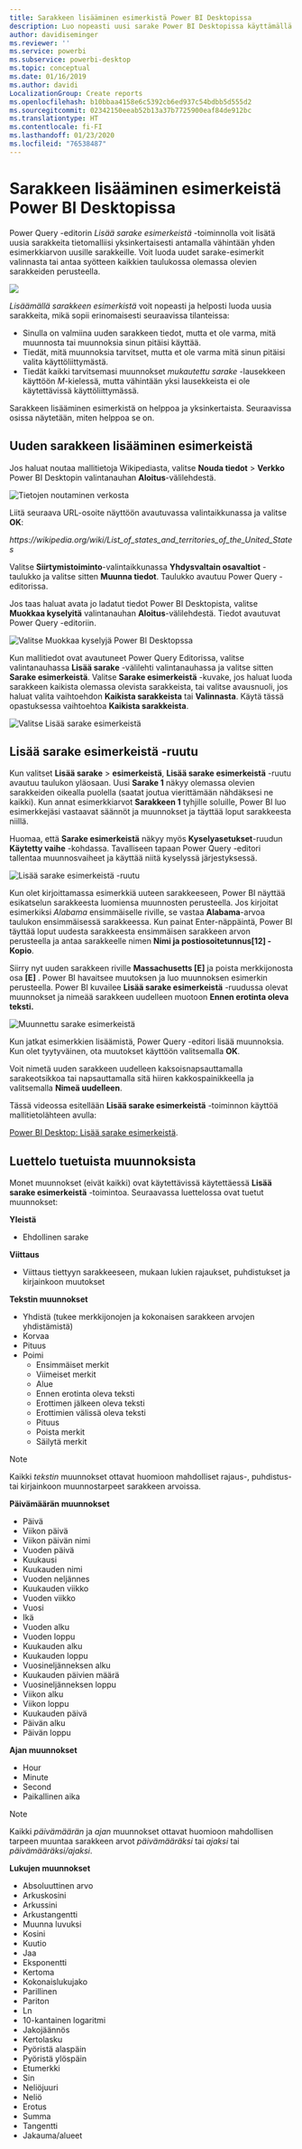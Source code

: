 ```yaml
---
title: Sarakkeen lisääminen esimerkistä Power BI Desktopissa
description: Luo nopeasti uusi sarake Power BI Desktopissa käyttämällä olemassa olevia sarakkeita esimerkkeinä.
author: davidiseminger
ms.reviewer: ''
ms.service: powerbi
ms.subservice: powerbi-desktop
ms.topic: conceptual
ms.date: 01/16/2019
ms.author: davidi
LocalizationGroup: Create reports
ms.openlocfilehash: b10bbaa4158e6c5392cb6ed937c54bdbb5d555d2
ms.sourcegitcommit: 02342150eeab52b13a37b7725900eaf84de912bc
ms.translationtype: HT
ms.contentlocale: fi-FI
ms.lasthandoff: 01/23/2020
ms.locfileid: "76538487"
---
```

# <a name="add-a-column-from-examples-in-power-bi-desktop"></a>Sarakkeen lisääminen esimerkeistä Power BI Desktopissa
Power Query -editorin *Lisää sarake esimerkeistä* -toiminnolla voit lisätä uusia sarakkeita tietomalliisi yksinkertaisesti antamalla vähintään yhden esimerkkiarvon uusille sarakkeille. Voit luoda uudet sarake-esimerkit valinnasta tai antaa syötteen kaikkien taulukossa olemassa olevien sarakkeiden perusteella.

![](media/desktop-add-column-from-example/add-column-from-example_01.png)

*Lisäämällä sarakkeen esimerkistä* voit nopeasti ja helposti luoda uusia sarakkeita, mikä sopii erinomaisesti seuraavissa tilanteissa:

- Sinulla on valmiina uuden sarakkeen tiedot, mutta et ole varma, mitä muunnosta tai muunnoksia sinun pitäisi käyttää.
- Tiedät, mitä muunnoksia tarvitset, mutta et ole varma mitä sinun pitäisi valita käyttöliittymästä.
- Tiedät kaikki tarvitsemasi muunnokset *mukautettu sarake* -lausekkeen käyttöön *M*-kielessä, mutta vähintään yksi lausekkeista ei ole käytettävissä käyttöliittymässä.

Sarakkeen lisääminen esimerkistä on helppoa ja yksinkertaista. Seuraavissa osissa näytetään, miten helppoa se on.

## <a name="add-a-new-column-from-examples"></a>Uuden sarakkeen lisääminen esimerkeistä

Jos haluat noutaa mallitietoja Wikipediasta, valitse **Nouda tiedot** > **Verkko** Power BI Desktopin valintanauhan **Aloitus**-välilehdestä. 

![Tietojen noutaminen verkosta](media/desktop-add-column-from-example/add-column-from-example_02.png)

Liitä seuraava URL-osoite näyttöön avautuvassa valintaikkunassa ja valitse **OK**: 

*https:\//wikipedia.org/wiki/List_of_states_and_territories_of_the_United_States*

Valitse **Siirtymistoiminto**-valintaikkunassa **Yhdysvaltain osavaltiot** -taulukko ja valitse sitten **Muunna tiedot**. Taulukko avautuu Power Query -editorissa.

Jos taas haluat avata jo ladatut tiedot Power BI Desktopista, valitse **Muokkaa kyselyitä** valintanauhan **Aloitus**-välilehdestä. Tiedot avautuvat Power Query -editoriin. 

![Valitse Muokkaa kyselyjä Power BI Desktopssa](media/desktop-add-column-from-example/add-column-from-example_05.png)

Kun mallitiedot ovat avautuneet Power Query Editorissa, valitse valintanauhassa **Lisää sarake** -välilehti valintanauhassa ja valitse sitten **Sarake esimerkeistä**. Valitse **Sarake esimerkeistä** -kuvake, jos haluat luoda sarakkeen kaikista olemassa olevista sarakkeista, tai valitse avausnuoli, jos haluat valita vaihtoehdon **Kaikista sarakkeista** tai **Valinnasta**. Käytä tässä opastuksessa vaihtoehtoa **Kaikista sarakkeista**.

![Valitse Lisää sarake esimerkeistä](media/desktop-add-column-from-example/add-column-from-example_03.png)

## <a name="add-column-from-examples-pane"></a>Lisää sarake esimerkeistä -ruutu
Kun valitset **Lisää sarake** > **esimerkeistä**, **Lisää sarake esimerkeistä** -ruutu avautuu taulukon yläosaan. Uusi **Sarake 1** näkyy olemassa olevien sarakkeiden oikealla puolella (saatat joutua vierittämään nähdäksesi ne kaikki). Kun annat esimerkkiarvot **Sarakkeen 1** tyhjille soluille, Power BI luo esimerkkejäsi vastaavat säännöt ja muunnokset ja täyttää loput sarakkeesta niillä.

Huomaa, että **Sarake esimerkeistä** näkyy myös **Kyselyasetukset**-ruudun **Käytetty vaihe** -kohdassa. Tavalliseen tapaan Power Query -editori tallentaa muunnosvaiheet ja käyttää niitä kyselyssä järjestyksessä.

![Lisää sarake esimerkeistä -ruutu](media/desktop-add-column-from-example/add-column-from-example_04.png)

Kun olet kirjoittamassa esimerkkiä uuteen sarakkeeseen, Power BI näyttää esikatselun sarakkeesta luomiensa muunnosten perusteella. Jos kirjoitat esimerkiksi *Alabama* ensimmäiselle riville, se vastaa **Alabama**-arvoa taulukon ensimmäisessä sarakkeessa. Kun painat Enter-näppäintä, Power BI täyttää loput uudesta sarakkeesta ensimmäisen sarakkeen arvon perusteella ja antaa sarakkeelle nimen **Nimi ja postiosoitetunnus[12] - Kopio**.

Siirry nyt uuden sarakkeen riville **Massachusetts [E]** ja poista merkkijonosta osa **[E]** . Power BI havaitsee muutoksen ja luo muunnoksen esimerkin perusteella. Power BI kuvailee **Lisää sarake esimerkeistä** -ruudussa olevat muunnokset ja nimeää sarakkeen uudelleen muotoon **Ennen erotinta oleva teksti.** 

![Muunnettu sarake esimerkeistä](media/desktop-add-column-from-example/add-column-from-example_06.png)

Kun jatkat esimerkkien lisäämistä, Power Query -editori lisää muunnoksia. Kun olet tyytyväinen, ota muutokset käyttöön valitsemalla **OK**. 

Voit nimetä uuden sarakkeen uudelleen kaksoisnapsauttamalla sarakeotsikkoa tai napsauttamalla sitä hiiren kakkospainikkeella ja valitsemalla **Nimeä uudelleen**. 

Tässä videossa esitellään **Lisää sarake esimerkeistä** -toiminnon käyttöä mallitietolähteen avulla: 

[Power BI Desktop: Lisää sarake esimerkeistä](https://www.youtube.com/watch?v=-ykbVW9wQfw). 

## <a name="list-of-supported-transformations"></a>Luettelo tuetuista muunnoksista
Monet muunnokset (eivät kaikki) ovat käytettävissä käytettäessä **Lisää sarake esimerkeistä** -toimintoa. Seuraavassa luettelossa ovat tuetut muunnokset:

**Yleistä**

- Ehdollinen sarake

**Viittaus**
  
- Viittaus tiettyyn sarakkeeseen, mukaan lukien rajaukset, puhdistukset ja kirjainkoon muutokset

**Tekstin muunnokset**

- Yhdistä (tukee merkkijonojen ja kokonaisen sarakkeen arvojen yhdistämistä)
- Korvaa
- Pituus
- Poimi   
  - Ensimmäiset merkit
  - Viimeiset merkit
  - Alue
  - Ennen erotinta oleva teksti
  - Erottimen jälkeen oleva teksti
  - Erottimien välissä oleva teksti
  - Pituus
  - Poista merkit
  - Säilytä merkit

> [!NOTE]
> Kaikki *tekstin* muunnokset ottavat huomioon mahdolliset rajaus-, puhdistus- tai kirjainkoon muunnostarpeet sarakkeen arvoissa.

**Päivämäärän muunnokset**

- Päivä
- Viikon päivä
- Viikon päivän nimi
- Vuoden päivä
- Kuukausi
- Kuukauden nimi
- Vuoden neljännes
- Kuukauden viikko
- Vuoden viikko
- Vuosi
- Ikä
- Vuoden alku
- Vuoden loppu
- Kuukauden alku
- Kuukauden loppu
- Vuosineljänneksen alku
- Kuukauden päivien määrä
- Vuosineljänneksen loppu
- Viikon alku
- Viikon loppu
- Kuukauden päivä
- Päivän alku
- Päivän loppu

**Ajan muunnokset**

- Hour
- Minute
- Second  
- Paikallinen aika

> [!NOTE]
> Kaikki *päivämäärän* ja *ajan* muunnokset ottavat huomioon mahdollisen tarpeen muuntaa sarakkeen arvot *päivämääräksi* tai *ajaksi* tai *päivämääräksi/ajaksi*.

**Lukujen muunnokset** 

- Absoluuttinen arvo
- Arkuskosini
- Arkussini
- Arkustangentti
- Muunna luvuksi
- Kosini
- Kuutio
- Jaa
- Eksponentti
- Kertoma
- Kokonaislukujako
- Parillinen
- Pariton
- Ln
- 10-kantainen logaritmi
- Jakojäännös
- Kertolasku
- Pyöristä alaspäin
- Pyöristä ylöspäin
- Etumerkki
- Sin
- Neliöjuuri
- Neliö
- Erotus
- Summa
- Tangentti
- Jakauma/alueet

